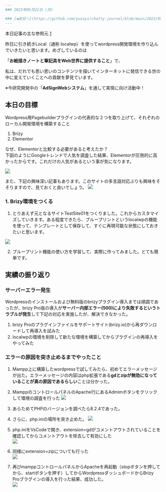 ```yaml
---
### 2023年05月22日 (月)

### [◀️前日へ](https://github.com/yuasys/chatty-journal/blob/main/2023/05/2023-05-21.md)&emsp;&emsp;&emsp;&emsp;[翌日へ▶️](https://github.com/yuasys/chatty-journal/blob/main/2023/05/2023-05-23.md)
---
```


本日記事の主な参照元 [1](https://hackmd.io/@yuasys/SJFHUeuS2)   

昨日に引き続きLocal（通称 localwp）を使ってwordpress開発環境を作り込んでいきたいと思います。めざしているのは  
  
「<b>お絵描きノートと筆記具をWeb世界に提供すること</b>」で、  

私は、だれでも思い思いのコンテンツを描いてインターネットに発信できる世の中に変えていくことへの貢献を夢見ています。  

※今研究開発中の「<b>AdSignWebシステム</b>」を通して実現に向け活動中！

## 本日の目標

Wordpress用Pagebuilderプラグインの代表的な２つを取り上げて、それぞれのローカル開発環境を構築すること  

1. Brizy
2. Elementor

なぜ、Elementorと比較する必要があると考えたか？  
下図のようにGoogleトレンドで人気を調査した結果、Elementorが圧倒的に高かったからです。これだけの人気があるという事が気になります。

![](https://hackmd.io/_uploads/ByRb9zur3.png)

また、下記の興味深い記事もあります。このサイトの多言語対応ぶりも興味をそそりますので、見ておくと良いでしょう。
[![](https://hackmd.io/_uploads/HyxbQnGuHn.png)](https://www.semseoblog.com/ja/best-website-builder-brizy-vs-elementor/)


### 1. Brizy環境をつくる

1. とりあえず元となるサイトTestSite01をつくりました。これからカスタマイズしていきます。ある程度できたら、ブループリントというlocalwpの機能を使って、テンプレートとして保存して、すぐに再現可能な状態にしておきたいと思います。

![](https://hackmd.io/_uploads/r1Gxnlur2.png)


2. ブループリント機能の使い方を学習して、実際に作ってみました。とても簡単です。

## 実績の振り返り

### サーバーエラー発生

Wordpressのインストールおよび無料版のbrizyプラグイン導入までは順調であったが、brizy Pro版の導入が<b>サーバー内部エラー(500)により失敗するというトラブルが発生</b>して下記の対応を実施したが、解決できなかった。

1. brizy Proのプラグインファイルをサポートサイト(brizy.io)から再ダウンロードして再導入を試みた
2. localwpの環境を削除して新たな環境を構築してからプラグインの再導入をやってみた

### エラーの原因を突き止めるまでやったこと

1. Mampp上に構築したwordpressで試してみたら、初めてエラーメッセージが出た。エラーメッセージの内容はphp拡張である<b>gdとzipが無効になっていることが真の原因であるらしい</b>ことは分かった。
2. MamppのコントロールパネルのApache行にあるAdmimボタンをクリックして環境の調査を行った
![](https://hackmd.io/_uploads/rJ77FrFH2.png)
3. あらためてPHPのバージョンを調べたら8.2.4であった。
4. さらに、php.iniの場所を突き止めた。
![](https://hackmd.io/_uploads/S1GqwHYrn.png)

5. php.iniをVsCodeで開き、extension=gdがコメントアウトされていることを確認してからコメントアウトを除去して有効にした<br>
![](https://hackmd.io/_uploads/SJa_qHFHn.png)

6. 同様にextension=zipについても行った<br>
![](https://hackmd.io/_uploads/ryM05BFH2.png)

7. 再びmamppコントロールパネルからApacheを再起動（stopボタンを押してから、startボタンを押す）してからWordpressダッシュボードからBrizy Proブラグインの導入を行った結果、成功した。<br>
![](https://hackmd.io/_uploads/ry46CHYH3.png)


